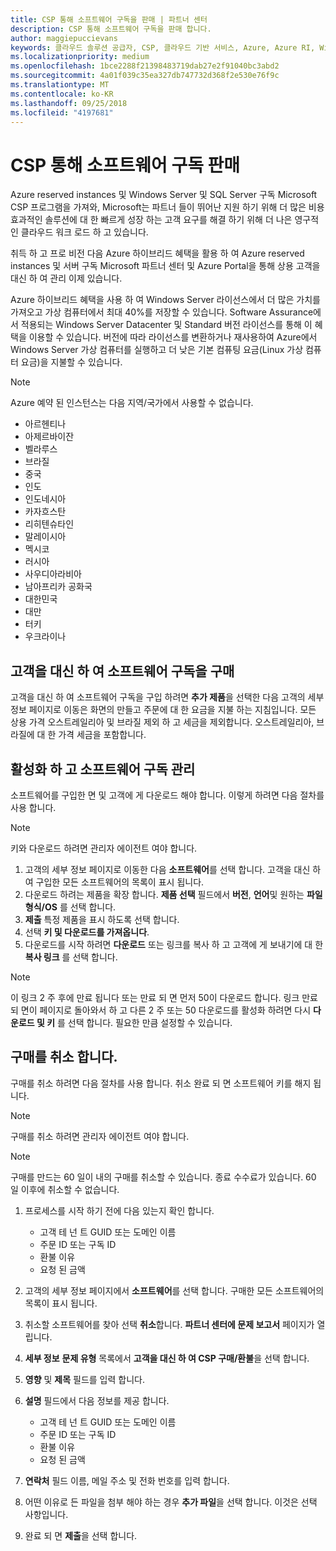 ```yaml
---
title: CSP 통해 소프트웨어 구독을 판매 | 파트너 센터
description: CSP 통해 소프트웨어 구독을 판매 합니다.
author: maggiepuccievans
keywords: 클라우드 솔루션 공급자, CSP, 클라우드 기반 서비스, Azure, Azure RI, Windows Server, SQL Server, 소프트웨어 구독
ms.localizationpriority: medium
ms.openlocfilehash: 1bce2288f21398483719dab27e2f91040bc3abd2
ms.sourcegitcommit: 4a01f039c35ea327db747732d368f2e530e76f9c
ms.translationtype: MT
ms.contentlocale: ko-KR
ms.lasthandoff: 09/25/2018
ms.locfileid: "4197681"
---
```

# <a name="sell-software-subscriptions-through-csp"></a>CSP 통해 소프트웨어 구독 판매

Azure reserved instances 및 Windows Server 및 SQL Server 구독 Microsoft CSP 프로그램을 가져와, Microsoft는 파트너 들이 뛰어난 지원 하기 위해 더 많은 비용 효과적인 솔루션에 대 한 빠르게 성장 하는 고객 요구를 해결 하기 위해 더 나은 영구적인 클라우드 워크 로드 하 고 있습니다. 

취득 하 고 프로 비전 다음 Azure 하이브리드 혜택을 활용 하 여 Azure reserved instances 및 서버 구독 Microsoft 파트너 센터 및 Azure Portal을 통해 상용 고객을 대신 하 여 관리 이제 있습니다. 

Azure 하이브리드 혜택을 사용 하 여 Windows Server 라이선스에서 더 많은 가치를 가져오고 가상 컴퓨터에서 최대 40%를 저장할 수 있습니다. Software Assurance에서 적용되는 Windows Server Datacenter 및 Standard 버전 라이선스를 통해 이 혜택을 이용할 수 있습니다. 버전에 따라 라이선스를 변환하거나 재사용하여 Azure에서 Windows Server 가상 컴퓨터를 실행하고 더 낮은 기본 컴퓨팅 요금(Linux 가상 컴퓨터 요금)을 지불할 수 있습니다.

> [!NOTE]  
> Azure 예약 된 인스턴스는 다음 지역/국가에서 사용할 수 없습니다.  
> * 아르헨티나
> * 아제르바이잔
> * 벨라루스
> * 브라질
> * 중국
> * 인도
> * 인도네시아
> * 카자흐스탄
> * 리히텐슈타인
> * 말레이시아
> * 멕시코
> * 러시아
> * 사우디아라비아
> * 남아프리카 공화국
> * 대한민국
> * 대만
> * 터키
> * 우크라이나

## <a name="buy-software-subscriptions-on-behalf-of-customers"></a>고객을 대신 하 여 소프트웨어 구독을 구매

고객을 대신 하 여 소프트웨어 구독을 구입 하려면 **추가 제품**을 선택한 다음 고객의 세부 정보 페이지로 이동은 화면의 만들고 주문에 대 한 요금을 지불 하는 지침입니다. 모든 상용 가격 오스트레일리아 및 브라질 제외 하 고 세금을 제외합니다. 오스트레일리아, 브라질에 대 한 가격 세금을 포함합니다.


## <a name="activate-and-manage-software-subscriptions"></a>활성화 하 고 소프트웨어 구독 관리

소프트웨어를 구입한 면 및 고객에 게 다운로드 해야 합니다. 이렇게 하려면 다음 절차를 사용 합니다. 

>[!NOTE]
>키와 다운로드 하려면 관리자 에이전트 여야 합니다. 

1. 고객의 세부 정보 페이지로 이동한 다음 **소프트웨어**를 선택 합니다. 고객을 대신 하 여 구입한 모든 소프트웨어의 목록이 표시 됩니다. 
2.  다운로드 하려는 제품을 확장 합니다. **제품 선택** 필드에서 **버전**, **언어**및 원하는 **파일 형식/OS** 를 선택 합니다. 
3.  **제출** 특정 제품을 표시 하도록 선택 합니다. 
4.  선택 **키 및 다운로드를 가져옵니다**. 
5.  다운로드를 시작 하려면 **다운로드** 또는 링크를 복사 하 고 고객에 게 보내기에 대 한 **복사 링크** 를 선택 합니다. 

>[!NOTE]
>이 링크 2 주 후에 만료 됩니다 또는 만료 되 면 먼저 50이 다운로드 합니다. 링크 만료 되 면이 페이지로 돌아와서 하 고 다른 2 주 또는 50 다운로드를 활성화 하려면 다시 **다운로드 및 키** 를 선택 합니다. 필요한 만큼 설정할 수 있습니다. 


## <a name="cancel-a-purchase"></a>구매를 취소 합니다.
구매를 취소 하려면 다음 절차를 사용 합니다. 취소 완료 되 면 소프트웨어 키를 해지 됩니다. 

>[!NOTE]
>구매를 취소 하려면 관리자 에이전트 여야 합니다. 

>[!NOTE]
>구매를 만드는 60 일이 내의 구매를 취소할 수 있습니다. 종료 수수료가 있습니다. 60 일 이후에 취소할 수 없습니다. 

1.  프로세스를 시작 하기 전에 다음 있는지 확인 합니다. 
    -   고객 테 넌 트 GUID 또는 도메인 이름
    -   주문 ID 또는 구독 ID
    -   환불 이유
    -   요청 된 금액

2.  고객의 세부 정보 페이지에서 **소프트웨어**를 선택 합니다. 구매한 모든 소프트웨어의 목록이 표시 됩니다. 

3.  취소할 소프트웨어를 찾아 선택 **취소**합니다. **파트너 센터에 문제 보고서** 페이지가 열립니다. 

4.  **세부 정보** **문제 유형** 목록에서 **고객을 대신 하 여 CSP 구매/환불**을 선택 합니다.

5.  **영향** 및 **제목** 필드를 입력 합니다. 

6.  **설명** 필드에서 다음 정보를 제공 합니다. 
    -   고객 테 넌 트 GUID 또는 도메인 이름
    -   주문 ID 또는 구독 ID
    -   환불 이유
    -   요청 된 금액

7.  **연락처** 필드 이름, 메일 주소 및 전화 번호를 입력 합니다. 

8.  어떤 이유로 든 파일을 첨부 해야 하는 경우 **추가 파일**을 선택 합니다. 이것은 선택 사항입니다. 

9.  완료 되 면 **제출**을 선택 합니다.
